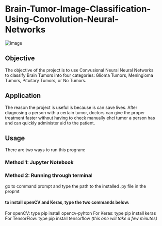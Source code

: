 # Brain-Tumor-Image-Classification-Using-Convolution-Neural-Networks
![image](https://user-images.githubusercontent.com/77071056/227386587-e778e3ac-0223-4b15-936e-1cc2b67affb7.png) 

## Objective
The objective of the project is to use Convusional Neural Neural Networks to classify Brain Tumors into four categories: Glioma Tumors, Meningioma Tumors, Pituitary Tumors, or No Tumors.

## Application
The reason the project is useful is because is can save lives. After diagnosing a person with a certain tumor, doctors can give the proper treatment faster without having to check manually ehci tumor a person has and can quickly administer aid to the patient. 

## Usage 
There are two ways to run this program: 
### Method 1: Jupyter Notebook
### Method 2: Running through terminal
go to command prompt and type the path to the installed .py file in the propmt
#### to install openCV and Keras, type the two commands below:
For openCV: type pip install opencv-pyhton
For Keras: type pip install keras
For TensorFlow: type pip install tensorflow *(this one will take a few minutes)*
